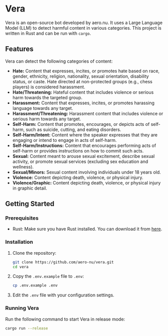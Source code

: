 # Vera

Vera is an open-source bot developed by aero.nu. It uses a Large Language Model (LLM) to detect harmful content in various categories. This project is written in Rust and can be run with `cargo`.

## Features

Vera can detect the following categories of content:

- **Hate:** Content that expresses, incites, or promotes hate based on race, gender, ethnicity, religion, nationality, sexual orientation, disability status, or caste. Hate directed at non-protected groups (e.g., chess players) is considered harassment.
- **Hate/Threatening:** Hateful content that includes violence or serious harm towards the targeted group.
- **Harassment:** Content that expresses, incites, or promotes harassing language towards any target.
- **Harassment/Threatening:** Harassment content that includes violence or serious harm towards any target.
- **Self-Harm:** Content that promotes, encourages, or depicts acts of self-harm, such as suicide, cutting, and eating disorders.
- **Self-Harm/Intent:** Content where the speaker expresses that they are engaging or intend to engage in acts of self-harm.
- **Self-Harm/Instructions:** Content that encourages performing acts of self-harm or provides instructions on how to commit such acts.
- **Sexual:** Content meant to arouse sexual excitement, describe sexual activity, or promote sexual services (excluding sex education and wellness).
- **Sexual/Minors:** Sexual content involving individuals under 18 years old.
- **Violence:** Content depicting death, violence, or physical injury.
- **Violence/Graphic:** Content depicting death, violence, or physical injury in graphic detail.

## Getting Started

### Prerequisites

- Rust: Make sure you have Rust installed. You can download it from [here](https://www.rust-lang.org/tools/install).

### Installation

1. Clone the repository:
    ```sh
    git clone https://github.com/aero-nu/vera.git
    cd vera
    ```

2. Copy the `.env.example` file to `.env`:
    ```sh
    cp .env.example .env
    ```

3. Edit the `.env` file with your configuration settings.

### Running Vera

Run the following command to start Vera in release mode:
```sh
cargo run --release
```
